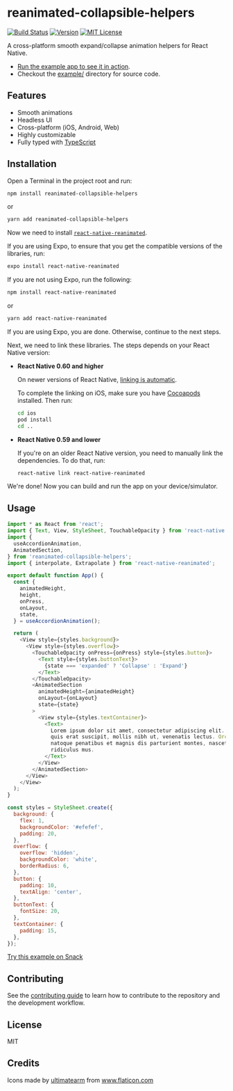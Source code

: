 # reanimated-collapsible-helpers

[![Build Status][build-badge]][build]
[![Version][version-badge]][package]
[![MIT License][license-badge]][license]

A cross-platform smooth expand/collapse animation helpers for React Native.

- [Run the example app to see it in action](https://expo.io/@trensik/projects/reanimated-collapsible-helpers-example).
- Checkout the [example/](https://github.com/Trancever/reanimated-collapsible-helpers/tree/main/example) directory for source code.

## Features

- Smooth animations
- Headless UI
- Cross-platform (iOS, Android, Web)
- Highly customizable
- Fully typed with [TypeScript](https://typescriptlang.org)

## Installation

Open a Terminal in the project root and run:

```sh
npm install reanimated-collapsible-helpers
```

or

```sh
yarn add reanimated-collapsible-helpers
```

Now we need to install [`react-native-reanimated`](https://github.com/software-mansion/react-native-reanimated).

If you are using Expo, to ensure that you get the compatible versions of the libraries, run:

```sh
expo install react-native-reanimated
```

If you are not using Expo, run the following:

```sh
npm install react-native-reanimated
```

or 

```sh
yarn add react-native-reanimated
```

If you are using Expo, you are done. Otherwise, continue to the next steps.

Next, we need to link these libraries. The steps depends on your React Native version:

- **React Native 0.60 and higher**

  On newer versions of React Native, [linking is automatic](https://github.com/react-native-community/cli/blob/main/docs/autolinking.md).

  To complete the linking on iOS, make sure you have [Cocoapods](https://cocoapods.org/) installed. Then run:

  ```sh
  cd ios
  pod install
  cd ..
  ```

- **React Native 0.59 and lower**

  If you're on an older React Native version, you need to manually link the dependencies. To do that, run:

  ```sh
  react-native link react-native-reanimated
  ```

We're done! Now you can build and run the app on your device/simulator.

## Usage

```js
import * as React from 'react';
import { Text, View, StyleSheet, TouchableOpacity } from 'react-native';
import {
  useAccordionAnimation,
  AnimatedSection,
} from 'reanimated-collapsible-helpers';
import { interpolate, Extrapolate } from 'react-native-reanimated';

export default function App() {
  const {
    animatedHeight,
    height,
    onPress,
    onLayout,
    state,
  } = useAccordionAnimation();

  return (
    <View style={styles.background}>
      <View style={styles.overflow}>
        <TouchableOpacity onPress={onPress} style={styles.button}>
          <Text style={styles.buttonText}>
            {state === 'expanded' ? 'Collapse' : 'Expand'}
          </Text>
        </TouchableOpacity>
        <AnimatedSection
          animatedHeight={animatedHeight}
          onLayout={onLayout}
          state={state}
        >
          <View style={styles.textContainer}>
            <Text>
              Lorem ipsum dolor sit amet, consectetur adipiscing elit. Aenean
              quis erat suscipit, mollis nibh ut, venenatis lectus. Orci varius
              natoque penatibus et magnis dis parturient montes, nascetur
              ridiculus mus.
            </Text>
          </View>
        </AnimatedSection>
      </View>
    </View>
  );
}

const styles = StyleSheet.create({
  background: {
    flex: 1,
    backgroundColor: '#efefef',
    padding: 20,
  },
  overflow: {
    overflow: 'hidden',
    backgroundColor: 'white',
    borderRadius: 6,
  },
  button: {
    padding: 10,
    textAlign: 'center',
  },
  buttonText: {
    fontSize: 20,
  },
  textContainer: {
    padding: 15,
  },
});
```

[Try this example on Snack](https://snack.expo.io/@trensik/reanimated-collapsible-helpers-example)

## Contributing

See the [contributing guide](CONTRIBUTING.md) to learn how to contribute to the repository and the development workflow.

## License

MIT

## Credits

<div>Icons made by <a href="https://www.flaticon.com/free-icon/motion-graphic_2548862?related_item_id=2548862&term=animation" title="ultimatearm">ultimatearm</a> from <a href="https://www.flaticon.com/" title="Flaticon">www.flaticon.com</a></div>

<!-- badges -->

[build-badge]: https://img.shields.io/circleci/build/github/Trancever/reanimated-collapsible-helpers/main.svg?style=flat-square
[build]: https://circleci.com/gh/Trancever/reanimated-collapsible-helpers
[version-badge]: https://img.shields.io/npm/v/reanimated-collapsible-helpers.svg?style=flat-square
[package]: https://www.npmjs.com/package/reanimated-collapsible-helpers
[license-badge]: https://img.shields.io/npm/l/reanimated-collapsible-helpers.svg?style=flat-square
[license]: https://opensource.org/licenses/MIT